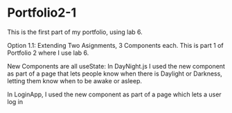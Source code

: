 # Portfolio2-1
This is the first part of my portfolio, using lab 6.

Option 1.1: Extending Two Asignments, 3 Components each. This is part 1 of Portfolio 2 where I use lab 6.

New Components are all useState:
In DayNight.js I used the new component as part of a page that lets people know when there is Daylight or 
Darkness, letting them know when to be awake or asleep.

In LoginApp, I used the new component as part of a page which lets a user log in 

